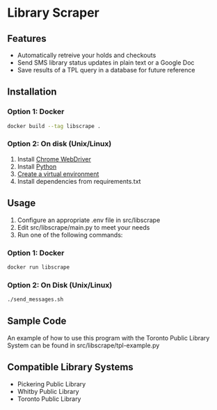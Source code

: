 # Library Scraper

## Features
* Automatically retreive your holds and checkouts
* Send SMS library status updates in plain text or a Google Doc
* Save results of a TPL query in a database for future reference

## Installation

### Option 1: Docker
```bash
docker build --tag libscrape .
```

### Option 2: On disk (Unix/Linux)
1. Install [Chrome WebDriver](https://chromedriver.chromium.org/downloads)
2. Install [Python](https://www.python.org/downloads/)
3. [Create a virtual environment](https://docs.python.org/3/tutorial/venv.html#creating-virtual-environments)
4. Install dependencies from requirements.txt

## Usage
1. Configure an appropriate .env file in src/libscrape
2. Edit src/libscrape/main.py to meet your needs
3. Run one of the following commands:
### Option 1: Docker
```bash
docker run libscrape
```
### Option 2: On Disk (Unix/Linux)
```bash
./send_messages.sh
```
## Sample Code
An example of how to use this program with the Toronto Public Library System can be found in src/libscrape/tpl-example.py

## Compatible Library Systems

* Pickering Public Library
* Whitby Public Library
* Toronto Public Library 
